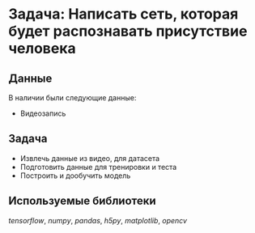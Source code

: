 # Задача: Написать сеть, которая будет распознавать присутствие человека

## Данные

В наличии были следующие данные:
- Видеозапись

## Задача

- Извлечь данные из видео, для датасета
- Подготовить данные для тренировки и теста
- Построить и дообучить модель

## Используемые библиотеки
*tensorflow*, *numpy*, *pandas*, *h5py*, *matplotlib*, *opencv*
